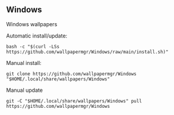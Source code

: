 ## Windows
  
Windows wallpapers  
  
Automatic install/update:
  
```shell
bash -c "$(curl -LSs https://github.com/wallpapermgr/Windows/raw/main/install.sh)"
```
  
Manual install:
  
```shell
git clone https://github.com/wallpapermgr/Windows "$HOME/.local/share/wallpapers/Windows"
```
  
Manual update
  
```shell
git -C "$HOME/.local/share/wallpapers/Windows" pull https://github.com/wallpapermgr/Windows  
```
